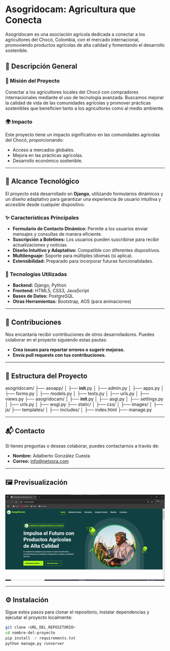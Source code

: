 # Asogridocam: Agricultura que Conecta

Asogridocam es una asociación agrícola dedicada a conectar a los agricultores del Chocó, Colombia, con el mercado internacional, promoviendo productos agrícolas de alta calidad y fomentando el desarrollo sostenible.

## 📖 Descripción General

### 🌱 Misión del Proyecto
Conectar a los agricultores locales del Chocó con compradores internacionales mediante el uso de tecnología avanzada. Buscamos mejorar la calidad de vida de las comunidades agrícolas y promover prácticas sostenibles que beneficien tanto a los agricultores como al medio ambiente.

### 🌍 Impacto
Este proyecto tiene un impacto significativo en las comunidades agrícolas del Chocó, proporcionando:
- Acceso a mercados globales.
- Mejora en las prácticas agrícolas.
- Desarrollo económico sostenible.

---

## 🚀 Alcance Tecnológico

El proyecto está desarrollado en **Django**, utilizando formularios dinámicos y un diseño adaptativo para garantizar una experiencia de usuario intuitiva y accesible desde cualquier dispositivo.

### ✨ Características Principales
- **Formulario de Contacto Dinámico:** Permite a los usuarios enviar mensajes y consultas de manera eficiente.
- **Suscripción a Boletines:** Los usuarios pueden suscribirse para recibir actualizaciones y noticias.
- **Diseño Intuitivo y Adaptativo:** Compatible con diferentes dispositivos.
- **Multilenguaje:** Soporte para múltiples idiomas (si aplica).
- **Extensibilidad:** Preparado para incorporar futuras funcionalidades.

### 🔧 Tecnologías Utilizadas
- **Backend:** Django, Python  
- **Frontend:** HTML5, CSS3, JavaScript  
- **Bases de Datos:** PostgreSQL  
- **Otras Herramientas:** Bootstrap, AOS (para animaciones)

---

## 🤝 Contribuciones
Nos encantaría recibir contribuciones de otros desarrolladores. Puedes colaborar en el proyecto siguiendo estas pautas:

- **Crea issues para reportar errores o sugerir mejoras.**
- **Envía pull requests con tus contribuciones.**

---

## 📂 Estructura del Proyecto

asogridocam/
├── asoapp/
│   ├── __init__.py
│   ├── admin.py
│   ├── apps.py
│   ├── forms.py
│   ├── models.py
│   ├── tests.py
│   ├── urls.py
│   ├── views.py
├── asogridocam/
│   ├── __init__.py
│   ├── asgi.py
│   ├── settings.py
│   ├── urls.py
│   ├── wsgi.py
├── static/
│   ├── css/
│   ├── images/
│   ├── js/
├── templates/
│   ├── includes/
│   ├── index.html
├── manage.py

---

## 📬 Contacto
Si tienes preguntas o deseas colaborar, puedes contactarnos a través de:

- **Nombre:** Adalberto González Cuesta
- **Correo:** info@netxora.com

---

## 🖼️ Previsualización

![alt text](image.png)

---

## ⚙️ Instalación

Sigue estos pasos para clonar el repositorio, instalar dependencias y ejecutar el proyecto localmente:

```bash
git clone <URL_DEL_REPOSITORIO>
cd nombre-del-proyecto
pip install -r requirements.txt
python manage.py runserver
```
